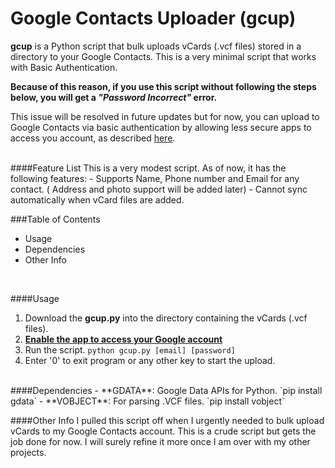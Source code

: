 Google Contacts Uploader (gcup)
====

**gcup** is a Python script that bulk uploads vCards (.vcf files) stored in a directory to your Google Contacts.
This is a very minimal script that works with Basic Authentication.

**Because of this reason, if you use this script without following the steps below, you will get a *"Password Incorrect"* error.**

This issue will be resolved in future updates but for now, you can upload to Google Contacts via basic authentication by allowing less secure apps to access you account, as described [here](https://support.google.com/accounts/answer/6010255?hl=en).

<br/>
####Feature List
This is a very modest script. As of now, it has the following features:
- Supports Name, Phone number and Email for any contact. ( Address and photo support will be added later)
- Cannot sync automatically when vCard files are added.
<br/>

###Table of Contents
- Usage
- Dependencies
- Other Info
<br/>

####Usage
1. Download the **gcup.py** into the directory containing the vCards (.vcf files).
2. **[Enable the app to access your Google account](https://support.google.com/accounts/answer/6010255?hl=en)** 
3. Run the script. ```python gcup.py [email] [password]```
4. Enter '0' to exit program or any other key to start the upload.

<br/>
####Dependencies
- **GDATA**: Google Data APIs for Python. `pip install gdata`
- **VOBJECT**: For parsing .VCF files. `pip install vobject`
<br/>

####Other Info
I pulled this script off when I urgently needed to bulk upload vCards to my Google Contacts account.
This is a crude script but gets the job done for now. I will surely refine it more once I am over with my other projects.

